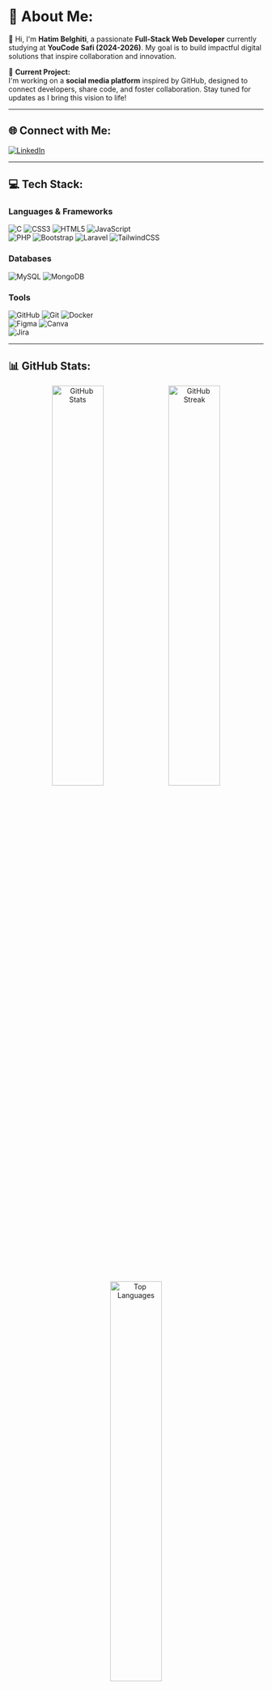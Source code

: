 # 💫 About Me:
👋 Hi, I'm **Hatim Belghiti**, a passionate **Full-Stack Web Developer** currently studying at **YouCode Safi (2024-2026)**. My goal is to build impactful digital solutions that inspire collaboration and innovation.  

🚀 **Current Project:**  
I'm working on a **social media platform** inspired by GitHub, designed to connect developers, share code, and foster collaboration. Stay tuned for updates as I bring this vision to life!  

---

## 🌐 Connect with Me:
[![LinkedIn](https://img.shields.io/badge/LinkedIn-%230077B5.svg?style=for-the-badge&logo=linkedin&logoColor=white)](https://www.linkedin.com/in/ismail-baoud-b39aa1335/)

---

## 💻 Tech Stack:
### Languages & Frameworks
![C](https://img.shields.io/badge/c-%2300599C.svg?style=for-the-badge&logo=c&logoColor=white) 
![CSS3](https://img.shields.io/badge/css3-%231572B6.svg?style=for-the-badge&logo=css3&logoColor=white) 
![HTML5](https://img.shields.io/badge/html5-%23E34F26.svg?style=for-the-badge&logo=html5&logoColor=white) 
![JavaScript](https://img.shields.io/badge/javascript-%23323330.svg?style=for-the-badge&logo=javascript&logoColor=%23F7DF1E)  
![PHP](https://img.shields.io/badge/php-%23777BB4.svg?style=for-the-badge&logo=php&logoColor=white) 
![Bootstrap](https://img.shields.io/badge/bootstrap-%238511FA.svg?style=for-the-badge&logo=bootstrap&logoColor=white) 
![Laravel](https://img.shields.io/badge/laravel-%23FF2D20.svg?style=for-the-badge&logo=laravel&logoColor=white) 
![TailwindCSS](https://img.shields.io/badge/tailwindcss-%2338B2AC.svg?style=for-the-badge&logo=tailwind-css&logoColor=white)  

### Databases
![MySQL](https://img.shields.io/badge/mysql-4479A1.svg?style=for-the-badge&logo=mysql&logoColor=white) 
![MongoDB](https://img.shields.io/badge/MongoDB-%234ea94b.svg?style=for-the-badge&logo=mongodb&logoColor=white)  

### Tools
![GitHub](https://img.shields.io/badge/github-%23121011.svg?style=for-the-badge&logo=github&logoColor=white) 
![Git](https://img.shields.io/badge/git-%23F05033.svg?style=for-the-badge&logo=git&logoColor=white) 
![Docker](https://img.shields.io/badge/docker-%230db7ed.svg?style=for-the-badge&logo=docker&logoColor=white)  
![Figma](https://img.shields.io/badge/figma-%23F24E1E.svg?style=for-the-badge&logo=figma&logoColor=white) 
![Canva](https://img.shields.io/badge/Canva-%2300C4CC.svg?style=for-the-badge&logo=Canva&logoColor=white)  
![Jira](https://img.shields.io/badge/jira-%230A0FFF.svg?style=for-the-badge&logo=jira&logoColor=white)  

---

## 📊 GitHub Stats:
<p align="center">
  <img src="https://github-readme-stats.vercel.app/api?username=ismailbaoud&theme=dark&hide_border=false&include_all_commits=false&count_private=false" alt="GitHub Stats" width="45%" />
  <img src="https://github-readme-streak-stats.herokuapp.com/?user=ismailbaoud&theme=dark&hide_border=false" alt="GitHub Streak" width="45%" />
</p>

<p align="center">
  <img src="https://github-readme-stats.vercel.app/api/top-langs/?username=ismailbaoud&theme=dark&hide_border=false&include_all_commits=false&count_private=false&layout=compact" alt="Top Languages" width="45%" />
</p>

---

## ✍️ Random Dev Quote:
<p align="center">
  <img src="https://quotes-github-readme.vercel.app/api?type=horizontal&theme=radical" alt="Dev Quote" />
</p>

---

<p align="center">
  <img src="https://visitcount.itsvg.in/api?id=ismailbaoud&icon=0&color=0" alt="Profile Views" />
</p>

---

### 🎨 Fancy Additions:
- **Animations:** Add [GitHub Readme Animations](https://github.com/anuraghazra/github-readme-stats#customization).
- **Custom Designs:** Use [Shields.io](https://shields.io/) for personalized badges.
- **Project Showcase:** Embed GIFs or screenshots to highlight your current projects!

<!-- Proudly created with GPRM ( https://gprm.itsvg.in ) -->
